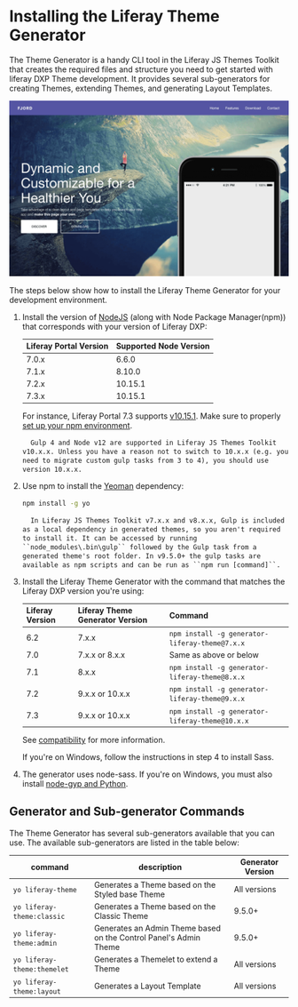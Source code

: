 # Installing the Liferay Theme Generator

The Theme Generator is a handy CLI tool in the Liferay JS Themes Toolkit that creates the required files and structure you need to get started with liferay DXP Theme development. It provides several sub-generators for creating Themes, extending Themes, and generating Layout Templates.

![You can use the Theme Generator to create wonderful user experiences.](./installing-the-theme-generator-reference/images/01.png)

The steps below show how to install the Liferay Theme Generator for your development environment.

1. Install the version of [NodeJS](http://nodejs.org/) (along with Node Package Manager(npm)) that corresponds with your version of Liferay DXP:

    | Liferay Portal Version | Supported Node Version |
    | --- | --- |
    | 7.0.x | 6.6.0 |
    | 7.1.x | 8.10.0 |
    | 7.2.x | 10.15.1 |
    | 7.3.x | 10.15.1 |

    For instance, Liferay Portal 7.3 supports [v10.15.1](https://nodejs.org/download/release/v10.15.1/). Make sure to properly [set up your npm environment](./setting-up-your-npm-environment-reference.md).

    ```note::
      Gulp 4 and Node v12 are supported in Liferay JS Themes Toolkit v10.x.x. Unless you have a reason not to switch to 10.x.x (e.g. you need to migrate custom gulp tasks from 3 to 4), you should use version 10.x.x. 
    ```

1. Use npm to install the [Yeoman](http://yeoman.io/) dependency:

    ```bash
    npm install -g yo
    ```

    ```note::
      In Liferay JS Themes Toolkit v7.x.x and v8.x.x, Gulp is included as a local dependency in generated themes, so you aren't required to install it. It can be accessed by running ``node_modules\.bin\gulp`` followed by the Gulp task from a generated theme's root folder. In v9.5.0+ the gulp tasks are available as npm scripts and can be run as ``npm run [command]``.
    ```

1. Install the Liferay Theme Generator with the command that matches the Liferay DXP version you're using:

    | Liferay Version | Liferay Theme Generator Version | Command |
    | --- | --- | --- |
    | 6.2 | 7.x.x | `npm install -g generator-liferay-theme@7.x.x` |
    | 7.0 | 7.x.x or 8.x.x | Same as above or below |
    | 7.1 | 8.x.x | `npm install -g generator-liferay-theme@8.x.x` |
    | 7.2 | 9.x.x or 10.x.x | `npm install -g generator-liferay-theme@9.x.x` |
    | 7.3 | 9.x.x or 10.x.x | `npm install -g generator-liferay-theme@10.x.x` |
 
    See [compatibility](https://github.com/liferay/liferay-js-themes-toolkit#compatibility) for more information.

    If you're on Windows, follow the instructions in step 4 to install Sass.

1. The generator uses node-sass. If you're on Windows, you must also install [node-gyp and Python](https://github.com/nodejs/node-gyp#installation).

## Generator and Sub-generator Commands

The Theme Generator has several sub-generators available that you can use. The available sub-generators are listed in the table below:

| command | description | Generator Version |
| --- | --- | --- |
| `yo liferay-theme` | Generates a Theme based on the Styled base Theme | All versions |
| `yo liferay-theme:classic` | Generates a Theme based on the Classic Theme | 9.5.0+ |
| `yo liferay-theme:admin` | Generates an Admin Theme based on the Control Panel's Admin Theme | 9.5.0+ |
| `yo liferay-theme:themelet` | Generates a Themelet to extend a Theme | All versions |
| `yo liferay-theme:layout` | Generates a Layout Template | All versions |
